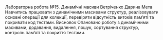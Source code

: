 Лабораторна робота №15. Динамічні масиви
Ветріченко Дарина
Мета
Навчитись працювати з динамічними масивами структур, реалізовувати основні операції для колекції, перевіряти відсутність витоків пам’яті та покривати код тестами.
Висновок
Опановано роботу з динамічними масивами, додавання, видалення, пошук, сортування структур, контроль пам’яті та покриття тестами.
